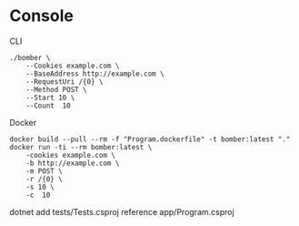 # Console

CLI
```
./bomber \
    --Cookies example.com \
    --BaseAddress http://example.com \
    --RequestUri /{0} \
    --Method POST \
    --Start 10 \
    --Count  10 
```

Docker
```
docker build --pull --rm -f "Program.dockerfile" -t bomber:latest "."
docker run -ti --rm bomber:latest \
    -cookies example.com \
    -b http://example.com \
    -m POST \
    -r /{0} \
    -s 10 \
    -c  10    
``` 


dotnet add tests/Tests.csproj reference app/Program.csproj
